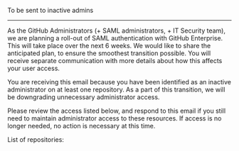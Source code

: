 To be sent to inactive admins 

---

As the GitHub Administrators (+ SAML administrators, + IT Security team), we are planning a roll-out of SAML authentication with GitHub Enterprise. This will take place over the next 6 weeks. We would like to share the anticipated plan, to ensure the smoothest transition possible. You will receive separate communication with more details about how this affects your user access.

You are receiving this email because you have been identified as an inactive administrator on at least one repository. As a part of this transition, we will be downgrading unnecessary administrator access.

Please review the access listed below, and respond to this email if you still need to maintain administrator access to these resources. If access is no longer needed, no action is necessary at this time.

List of repositories: